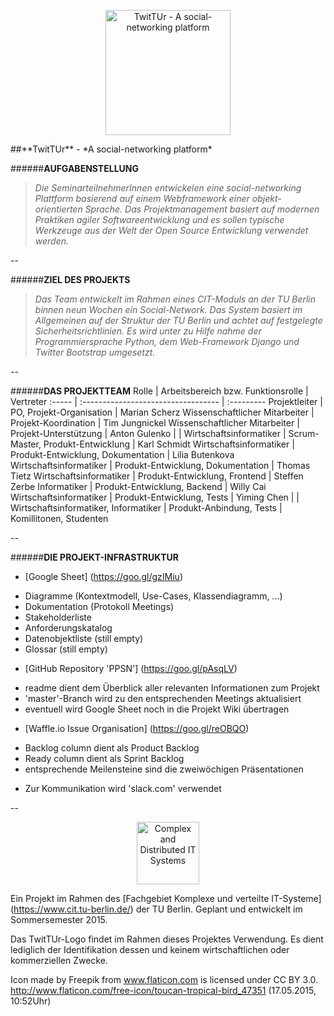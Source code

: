<p align="center">
 <img src="https://github.com/kps85/PPSN/blob/master/img/twittur_logo.JPG" alt="TwitTUr - A social-networking platform" width="200">
</p>
##**TwitTUr** - *A social-networking platform*

######**AUFGABENSTELLUNG**
>*Die SeminarteilnehmerInnen entwickelen eine social-networking Plattform basierend auf einem Webframework einer objekt-orientierten Sprache. Das Projektmanagement basiert auf modernen Praktiken agiler Softwareentwicklung und es sollen typische Werkzeuge aus der Welt der Open Source Entwicklung verwendet werden.*

--

######**ZIEL DES PROJEKTS**
>*Das Team entwickelt im Rahmen eines CIT-Moduls an der TU Berlin binnen neun Wochen ein Social-Network. Das System basiert im Allgemeinen auf der Struktur der TU Berlin und achtet auf festgelegte Sicherheitsrichtlinien. Es wird unter zu Hilfe nahme der Programmiersprache Python, dem Web-Framework Django und Twitter Bootstrap umgesetzt.*

--

######**DAS PROJEKTTEAM**
Rolle | Arbeitsbereich bzw. Funktionsrolle | Vertreter
:----- | :---------------------------------- | :---------
Projektleiter | PO, Projekt-Organisation | Marian Scherz
Wissenschaftlicher Mitarbeiter | Projekt-Koordination | Tim Jungnickel
Wissenschaftlicher Mitarbeiter | Projekt-Unterstützung | Anton Gulenko
 |  | 
Wirtschaftsinformatiker | Scrum-Master, Produkt-Entwicklung | Karl Schmidt
Wirtschaftsinformatiker | Produkt-Entwicklung, Dokumentation | Lilia Butenkova
Wirtschaftsinformatiker | Produkt-Entwicklung, Dokumentation | Thomas Tietz
Wirtschaftsinformatiker | Produkt-Entwicklung, Frontend | Steffen Zerbe
Informatiker | Produkt-Entwicklung, Backend | Willy Cai
Wirtschaftsinformatiker | Produkt-Entwicklung, Tests | Yiming Chen
 |  | 
Wirtschaftsinformatiker, Informatiker | Produkt-Anbindung, Tests | Komillitonen, Studenten

--

######**DIE PROJEKT-INFRASTRUKTUR**
* [Google Sheet] (https://goo.gl/gzIMiu)
 - Diagramme (Kontextmodell, Use-Cases, Klassendiagramm, ...)
 - Dokumentation (Protokoll Meetings)
 - Stakeholderliste
 - Anforderungskatalog
 - Datenobjektliste (still empty)
 - Glossar (still empty)
* [GitHub Repository 'PPSN'] (https://goo.gl/pAsqLV)
 - readme dient dem Überblick aller relevanten Informationen zum Projekt
 - 'master'-Branch wird zu den entsprechenden Meetings aktualisiert
 - eventuell wird Google Sheet noch in die Projekt Wiki übertragen
* [Waffle.io Issue Organisation] (https://goo.gl/reOBQO)
 - Backlog column dient als Product Backlog
 - Ready column dient als Sprint Backlog
 - entsprechende Meilensteine sind die zweiwöchigen Präsentationen
* Zur Kommunikation wird 'slack.com' verwendet

--

<p align="center">
 <img src="https://github.com/kps85/PPSN/blob/master/img/cit_logo.jpg" alt="Complex and Distributed IT Systems" width="100">
</p>

Ein Projekt im Rahmen des [Fachgebiet Komplexe und verteilte IT-Systeme] (https://www.cit.tu-berlin.de/) der TU Berlin. Geplant und entwickelt im Sommersemester 2015.

Das TwitTUr-Logo findet im Rahmen dieses Projektes Verwendung. Es dient lediglich der Identifikation dessen und keinem wirtschaftlichen oder kommerziellen Zwecke.

Icon made by Freepik from www.flaticon.com is licensed under CC BY 3.0. http://www.flaticon.com/free-icon/toucan-tropical-bird_47351 (17.05.2015, 10:52Uhr)
